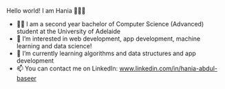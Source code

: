 Hello world! I am Hania 🙋‍♀✨

- 👩‍💻 I am a second year bachelor of Computer Science (Advanced) student at the University of Adelaide 
- 👀 I’m interested in web development, app development, machine learning and data science!
- 🐣 I’m currently learning algorithms and data structures and app development
- 📫 You can contact me on LinkedIn: www.linkedin.com/in/hania-abdul-baseer

<!---
Hania-Abdul-Baseer/Hania-Abdul-Baseer is a ✨ special ✨ repository because its `README.md` (this file) appears on your GitHub profile.
You can click the Preview link to take a look at your changes.
--->
